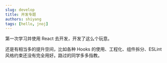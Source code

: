 ```yaml
---
slug: develop
title: 开发专题
authors: shiyang
tags: [hello, jnoj]
---
```


第一次学习并使用 React 去开发，开发了这么个玩意。

还是有相当多的提升空间，比如各种 Hooks 的使用、工程化、组件拆分、ESLint风格约束还没有完全用好。路过的同学多多指教。

